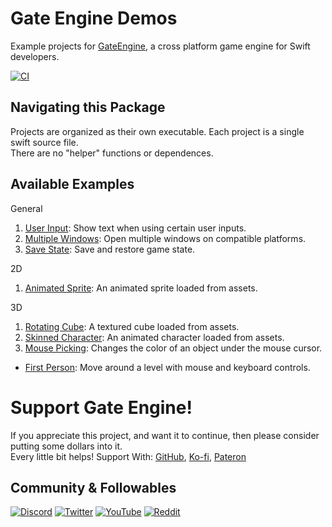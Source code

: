 # Gate Engine Demos
Example projects for [GateEngine](https://github.com/STREGAsGate/GateEngine), a cross platform game engine for Swift developers.

[![CI](https://github.com/STREGAsGate/GateEngineDemos/actions/workflows/ci.yml/badge.svg)](https://github.com/STREGAsGate/GateEngineDemos/actions/workflows/ci.yml)

## Navigating this Package
Projects are organized as their own executable.
Each project is a single swift source file.</br>
There are no "helper" functions or dependences.

## Available Examples
General
1. [User Input](Sources/_01_UserInput/UserInput.swift): 
Show text when using certain user inputs.
2. [Multiple Windows](Sources/_02_MultipleWindows/MultipleWindows.swift): 
Open multiple windows on compatible platforms.
3. [Save State](Sources/_03_SavingState/SavingState.swift): 
Save and restore game state.

2D
1. [Animated Sprite](Sources/2D_01_AnimatedSprite/AnimatedSprite.swift): 
An animated sprite loaded from assets.

3D
1. [Rotating Cube](Sources/3D_01_RotatingCube/RotatingCube.swift): 
A textured cube loaded from assets.
2. [Skinned Character](Sources/3D_02_SkinnedCharacter/SkinnedCharacter.swift): 
An animated character loaded from assets.
3. [Mouse Picking](Sources/3D_03_MousePicking/MousePicking.swift): 
Changes the color of an object under the mouse cursor.
* [First Person](Sources/3D_FirstPerson/FirstPerson.swift): 
Move around a level with mouse and keyboard controls.

# Support Gate Engine!
If you appreciate this project, and want it to continue, then please consider putting some dollars into it.
</br>
Every little bit helps! Support With: [GitHub](https://github.com/sponsors/STREGAsGate), [Ko-fi](https://ko-fi.com/STREGAsGate), [Pateron](https://www.patreon.com/STREGAsGate)

## Community & Followables
[![Discord](https://img.shields.io/discord/641809158051725322?label=Hang%20Out&logo=Discord&style=social)](https://discord.gg/5JdRJhD)
[![Twitter](https://img.shields.io/twitter/follow/stregasgate?style=social)](https://twitter.com/stregasgate)
[![YouTube](https://img.shields.io/youtube/channel/subscribers/UCBXFkK2B4w9856wBJfCGufg?label=Subscribe&style=social)](https://youtube.com/stregasgate)
[![Reddit](https://img.shields.io/reddit/subreddit-subscribers/stregasgate?style=social)](https://www.reddit.com/r/stregasgate/)
